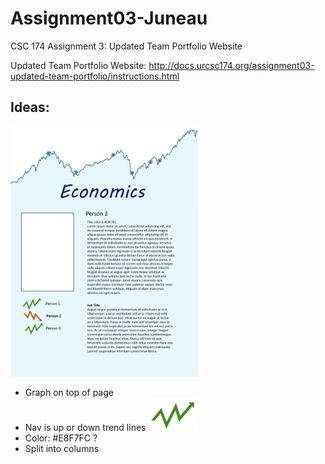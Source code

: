 # Assignment03-Juneau
CSC 174 Assignment 3: Updated Team Portfolio Website

Updated Team Portfolio Website:
http://docs.urcsc174.org/assignment03-updated-team-portfolio/instructions.html


## Ideas:
<img src="https://github.com/RandomWright/Assignment03-Juneau/blob/master/ideas/idea1.png" alt="Page layout" width="300">

* Graph on top of page
* Nav is up or down trend lines
![arrow](https://github.com/RandomWright/Assignment03-Juneau/blob/master/ideas/arrowUp.png)
* Color: #E8F7FC ?
* Split into columns
